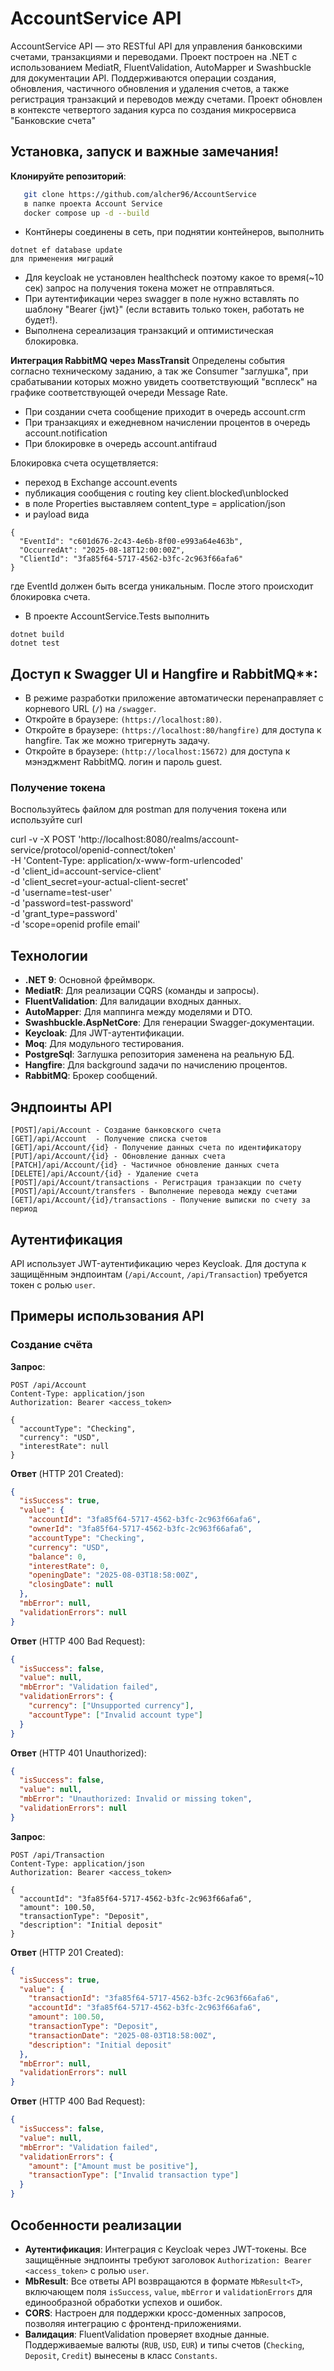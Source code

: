 # AccountService API

AccountService API — это RESTful API для управления банковскими счетами, транзакциями и переводами. Проект построен на .NET с использованием MediatR, FluentValidation, AutoMapper и Swashbuckle для документации API. Поддерживаются операции создания, обновления, частичного обновления и удаления счетов, а также регистрация транзакций и переводов между счетами. Проект обновлен в контексте четвертого задания курса по создания микросервиса "Банковские счета"

## Установка, запуск и важные замечания!
 **Клонируйте репозиторий**:
```bash
   git clone https://github.com/alcher96/AccountService
   в папке проекта Account Service
   docker compose up -d --build
```
- Контйнеры соединены в сеть, при поднятии контейнеров, выполнить 
```
dotnet ef database update
для применения миграций
```
- Для keycloak не установлен healthcheck поэтому какое то время(~10 сек) запрос на получения токена может не отправляться.
- При аутентификации через swagger в поле нужно вставлять по шаблону "Bearer {jwt}" (если вставить только токен, работать не будет!).
- Выполнена сереализация транзакций и оптимистическая блокировка.

**Интеграция RabbitMQ через MassTransit**
Определены события согласно техническому заданию, а так же Consumer "заглушка", при срабатывании которых можно увидеть соответствующий "всплеск" на графике соответствующей очереди Message Rate.
- При создании счета сообщение приходит в очередь account.crm
- При транзакциях и ежедневном начислении процентов в очередь account.notification
- При блокировке в очередь account.antifraud
  
Блокировка счета осущетвляется:
- переход в Exchange account.events
- публикация сообщения с routing key client.blocked\unblocked
- в поле Properties выставляем content_type = application/json
- и payload вида
```
{
  "EventId": "c601d676-2c43-4e6b-8f00-e993a64e463b",
  "OccurredAt": "2025-08-18T12:00:00Z",
  "ClientId": "3fa85f64-5717-4562-b3fc-2c963f66afa6"
}
```
где EventId должен быть всегда уникальным. После этого происходит блокировка счета.

- В проекте AccountService.Tests выполнить 
```
dotnet build
dotnet test
```
## Доступ к Swagger UI и Hangfire и RabbitMQ**:
   - В режиме разработки приложение автоматически перенаправляет с корневого URL (`/`) на `/swagger`.
   - Откройте в браузере: `(https://localhost:80)`.
   - Откройте в браузере: `(https://localhost:80/hangfire)` для доступа к hangfire. Так же можно тригернуть задачу.
   - Откройте в браузере: `(http://localhost:15672)` для доступа к мэнэджмент RabbitMQ. логин и пароль guest.

### Получение токена

Воспользуйтесь файлом для postman для получения токена или используйте curl

curl -v -X POST 'http://localhost:8080/realms/account-service/protocol/openid-connect/token' \
  -H 'Content-Type: application/x-www-form-urlencoded' \
  -d 'client_id=account-service-client' \
  -d 'client_secret=your-actual-client-secret' \
  -d 'username=test-user' \
  -d 'password=test-password' \
  -d 'grant_type=password' \
  -d 'scope=openid profile email'


## Технологии

- **.NET 9**: Основной фреймворк.
- **MediatR**: Для реализации CQRS (команды и запросы).
- **FluentValidation**: Для валидации входных данных.
- **AutoMapper**: Для маппинга между моделями и DTO.
- **Swashbuckle.AspNetCore**: Для генерации Swagger-документации.
- **Keycloak**: Для JWT-аутентификации.
- **Moq**: Для модульного тестирования.
- **PostgreSql**: Заглушка репозитория заменена на реальную БД.
- **Hangfire**: Для background задачи по начислению процентов.
- **RabbitMQ**: Брокер сообщений.




## Эндпоинты API
```
[POST]/api/Account - Создание банковского счета
[GET]/api/Account  - Получение списка счетов
[GET]/api/Account/{id} - Получение данных счета по идентификатору
[PUT]/api/Account/{id} - Обновление данных счета
[PATCH]/api/Account/{id} - Частичное обновление данных счета
[DELETE]/api/Account/{id} - Удаление счета
[POST]/api/Account/transactions - Регистрация транзакции по счету
[POST]/api/Account/transfers - Выполнение перевода между счетами
[GET]/api/Account/{id}/transactions - Получение выписки по счету за период
```

## Аутентификация

API использует JWT-аутентификацию через Keycloak. Для доступа к защищённым эндпоинтам (`/api/Account`, `/api/Transaction`) требуется токен с ролью `user`.

## Примеры использования API


### Создание счёта

**Запрос**:
```http
POST /api/Account
Content-Type: application/json
Authorization: Bearer <access_token>

{
  "accountType": "Checking",
  "currency": "USD",
  "interestRate": null
}
```

**Ответ** (HTTP 201 Created):
```json
{
  "isSuccess": true,
  "value": {
    "accountId": "3fa85f64-5717-4562-b3fc-2c963f66afa6",
    "ownerId": "3fa85f64-5717-4562-b3fc-2c963f66afa6",
    "accountType": "Checking",
    "currency": "USD",
    "balance": 0,
    "interestRate": 0,
    "openingDate": "2025-08-03T18:58:00Z",
    "closingDate": null
  },
  "mbError": null,
  "validationErrors": null
}
```

**Ответ** (HTTP 400 Bad Request):
```json
{
  "isSuccess": false,
  "value": null,
  "mbError": "Validation failed",
  "validationErrors": {
    "currency": ["Unsupported currency"],
    "accountType": ["Invalid account type"]
  }
}
```

**Ответ** (HTTP 401 Unauthorized):
```json
{
  "isSuccess": false,
  "value": null,
  "mbError": "Unauthorized: Invalid or missing token",
  "validationErrors": null
}
```

**Запрос**:
```http
POST /api/Transaction
Content-Type: application/json
Authorization: Bearer <access_token>

{
  "accountId": "3fa85f64-5717-4562-b3fc-2c963f66afa6",
  "amount": 100.50,
  "transactionType": "Deposit",
  "description": "Initial deposit"
}
```

**Ответ** (HTTP 201 Created):
```json
{
  "isSuccess": true,
  "value": {
    "transactionId": "3fa85f64-5717-4562-b3fc-2c963f66afa6",
    "accountId": "3fa85f64-5717-4562-b3fc-2c963f66afa6",
    "amount": 100.50,
    "transactionType": "Deposit",
    "transactionDate": "2025-08-03T18:58:00Z",
    "description": "Initial deposit"
  },
  "mbError": null,
  "validationErrors": null
}
```

**Ответ** (HTTP 400 Bad Request):
```json
{
  "isSuccess": false,
  "value": null,
  "mbError": "Validation failed",
  "validationErrors": {
    "amount": ["Amount must be positive"],
    "transactionType": ["Invalid transaction type"]
  }
}
```

## Особенности реализации

- **Аутентификация**: Интеграция с Keycloak через JWT-токены. Все защищённые эндпоинты требуют заголовок `Authorization: Bearer <access_token>` с ролью `user`.
- **MbResult<T>**: Все ответы API возвращаются в формате `MbResult<T>`, включающем поля `isSuccess`, `value`, `mbError` и `validationErrors` для единообразной обработки успехов и ошибок.
- **CORS**: Настроен для поддержки кросс-доменных запросов, позволяя интеграцию с фронтенд-приложениями.
- **Валидация**: FluentValidation проверяет входные данные. Поддерживаемые валюты (`RUB`, `USD`, `EUR`) и типы счетов (`Checking`, `Deposit`, `Credit`) вынесены в класс `Constants`.
